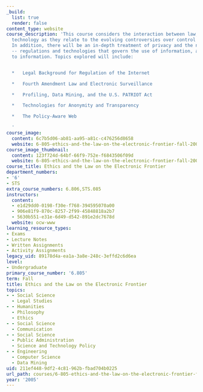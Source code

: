 ```yaml
---
_build:
  list: true
  render: false
content_type: website
course_description: 'This course considers the interaction between law, policy, and
  technology as they relate to the evolving controversies over control of the Internet.
  In addition, there will be an in-depth treatment of privacy and the notion of "transparency"
  -- regulations and technologies that govern the use of information, as well as access
  to information. Topics explored will include:


  *   Legal Background for Regulation of the Internet

  *   Fourth Amendment Law and Electronic Surveillance

  *   Profiling, Data Mining, and the U.S. PATRIOT Act

  *   Technologies for Anonymity and Transparency

  *   The Policy-Aware Web

  '
course_image:
  content: 6c7b5d06-ab81-aa95-a81c-c476256d8658
  website: 6-805-ethics-and-the-law-on-the-electronic-frontier-fall-2005
course_image_thumbnail:
  content: 123f724d-64bf-66f9-752e-f6843506f09d
  website: 6-805-ethics-and-the-law-on-the-electronic-frontier-fall-2005
course_title: Ethics and the Law on the Electronic Frontier
department_numbers:
- '6'
- STS
extra_course_numbers: 6.806,STS.085
instructors:
  content:
  - e1d29dd0-0198-f30e-f768-394595070a00
  - 906e81f9-870c-8257-2f99-45848818a2b7
  - 5630b551-e31e-6d49-d542-891e2dc7678d
  website: ocw-www
learning_resource_types:
- Exams
- Lecture Notes
- Written Assignments
- Activity Assignments
legacy_uid: 89178d4a-ea1a-3a8e-248c-3effd2c6d6ea
level:
- Undergraduate
primary_course_number: '6.805'
term: Fall
title: Ethics and the Law on the Electronic Frontier
topics:
- - Social Science
  - Legal Studies
- - Humanities
  - Philosophy
  - Ethics
- - Social Science
  - Communication
- - Social Science
  - Public Administration
  - Science and Technology Policy
- - Engineering
  - Computer Science
  - Data Mining
uid: 211ef448-9df2-4c81-962b-fbad704b0225
url_path: courses/6-805-ethics-and-the-law-on-the-electronic-frontier-fall-2005
year: '2005'
---
```

